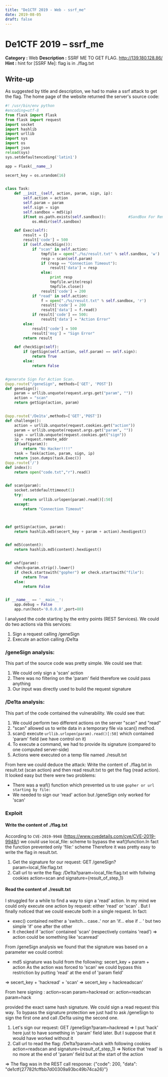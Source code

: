```yaml
---
title: "De1CTF 2019 - Web - ssrf_me"
date: 2019-08-05
draft: false
---
```


# De1CTF 2019 – ssrf_me

**Category :** Web
**Description :** SSRF ME TO GET FLAG.
http://139.180.128.86/
**Hint :** hint for [SSRF Me]: flag is in ./flag.txt


## Write-up
As suggested by title and description, we had to make a ssrf attack to get the flag.
The home page of the website returned the server's source code:
```python
#! /usr/bin/env python
#encoding=utf-8
from flask import Flask
from flask import request
import socket
import hashlib
import urllib
import sys
import os
import json
reload(sys)
sys.setdefaultencoding('latin1')

app = Flask(__name__)

secert_key = os.urandom(16)


class Task:
    def __init__(self, action, param, sign, ip):
        self.action = action
        self.param = param
        self.sign = sign
        self.sandbox = md5(ip)
        if(not os.path.exists(self.sandbox)):          #SandBox For Remote_Addr
            os.mkdir(self.sandbox)

    def Exec(self):
        result = {}
        result['code'] = 500
        if (self.checkSign()):
            if "scan" in self.action:
                tmpfile = open("./%s/result.txt" % self.sandbox, 'w')
                resp = scan(self.param)
                if (resp == "Connection Timeout"):
                    result['data'] = resp
                else:
                    print resp
                    tmpfile.write(resp)
                    tmpfile.close()
                result['code'] = 200
            if "read" in self.action:
                f = open("./%s/result.txt" % self.sandbox, 'r')
                result['code'] = 200
                result['data'] = f.read()
            if result['code'] == 500:
                result['data'] = "Action Error"
        else:
            result['code'] = 500
            result['msg'] = "Sign Error"
        return result

    def checkSign(self):
        if (getSign(self.action, self.param) == self.sign):
            return True
        else:
            return False


#generate Sign For Action Scan.
@app.route("/geneSign", methods=['GET', 'POST'])
def geneSign():
    param = urllib.unquote(request.args.get("param", ""))
    action = "scan"
    return getSign(action, param)


@app.route('/De1ta',methods=['GET','POST'])
def challenge():
    action = urllib.unquote(request.cookies.get("action"))
    param = urllib.unquote(request.args.get("param", ""))
    sign = urllib.unquote(request.cookies.get("sign"))
    ip = request.remote_addr
    if(waf(param)):
        return "No Hacker!!!!"
    task = Task(action, param, sign, ip)
    return json.dumps(task.Exec())
@app.route('/')
def index():
    return open("code.txt","r").read()


def scan(param):
    socket.setdefaulttimeout(1)
    try:
        return urllib.urlopen(param).read()[:50]
    except:
        return "Connection Timeout"



def getSign(action, param):
    return hashlib.md5(secert_key + param + action).hexdigest()


def md5(content):
    return hashlib.md5(content).hexdigest()


def waf(param):
    check=param.strip().lower()
    if check.startswith("gopher") or check.startswith("file"):
        return True
    else:
        return False


if __name__ == '__main__':
    app.debug = False
    app.run(host='0.0.0.0',port=80)
```

I analysed the code starting by the entry points (REST Services). We could do two actions via this services: 

1. Sign a request calling /geneSign
2. Execute an action calling /De1ta



### /geneSign analysis:

This part of the source code was pretty simple. We could see that: 
1. We could only sign a 'scan' action 
2. There was no filtering on the 'param' field therefore we could pass anything 
3. Our input was directly used to build the request signature

### /De1ta analysis: 

This part of the code contained the vulnerability. We could see that: 
1. We could perform two different actions on the server "scan" and "read" 
2. "scan" allowed us to write data in a temporary file via scan() method.
3. scan() execute  ```urllib.urlopen(param).read()[:50]``` which contained 'param' field (we have control on it)
4. To execute a command, we had to provide its signature (compared to one computed server-side) 
5. Actions were executed on a temp file named ./result.txt 

From here we could deduce the attack: Write the content of ./flag.txt in result.txt (scan action) and then read result.txt to get the flag (read action). It looked easy but there were two problems:

- There was a waf() function which prevented us to use ```gopher or url starting by file:``` 
- We needed to sign our 'read' action but /geneSign only worked for 'scan' 

### Exploit 

#### Write the content of ./flag.txt

 According to ```CVE-2019-9948``` (https://www.cvedetails.com/cve/CVE-2019-9948/) we could use local_file: scheme to bypass the waf()function.In fact the function prevented only 'file:' scheme
 Therefore it was pretty easy to write the flag in result.txt.
1. Get the signature for our request: GET  /geneSign?param=local_file:flag.txt
2. Call url to write the flag: /De1ta?param=local_file:flag.txt with follwing cookies action=scan and signature={result_of_step_1}


#### Read the content of ./result.txt

I struggled for a while to find a way to sign a 'read' action. In my mind we could only execute one action by request: either 'read' or 'scan' . But I finally noticed that we could execute both in a single request. In fact: 
- exec() contained neither a 'switch... case..' nor an 'if... else if .. ' but two simple 'if' one after the other
- It checked if 'action' contained 'scan' (respectively contains 'read') => action could be something like 'scanread' 


From /geneSign analysis we found that the signature was based on a parameter we could control: 
- md5 signature was build from the following: secert_key + param + action
As the action was forced to 'scan' we could bypass this restriction by putting 'read' at the end of 'param field'

=> secert_key + 'hackread' + 'scan'
=> secert_key + hackreadscan'

From here signing :
    action=scan
    param=hackread
or: 
    action=readscan
    param=hack

provided the exact same hash signature. We could sign a read request this way. To bypass the signature protection we just had to ask /geneSign to sign the first one and call /De1ta using the second one. 

1. Let's sign our request: GET  /geneSign?param=hackread
    => I put 'hack' here just to have something in 'param' field later. But I suppose that it would have worked without it 
2. Call url to read the flag: /De1ta?param=hack with following cookies action=readscan and signature={result_of_step_1}
    => Notice that 'read' is no more at the end of 'param' field but at the start of the action 


=> The flag was in the REST call response: {"code": 200, "data": "de1ctf{27782fcffbb7d00309a93bc49b74ca26}"}

